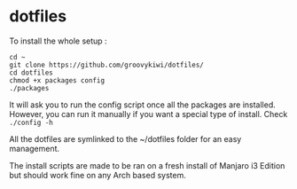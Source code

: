 # dotfiles

To install the whole setup :
```
cd ~
git clone https://github.com/groovykiwi/dotfiles/
cd dotfiles
chmod +x packages config
./packages

```

It will ask you to run the config script once all the packages are installed. However, you can run it manually if you want a special type of install. Check `./config -h`

All the dotfiles are symlinked to the ~/dotfiles folder for an easy management.

The install scripts are made to be ran on a fresh install of Manjaro i3 Edition but should work fine on any Arch based system.